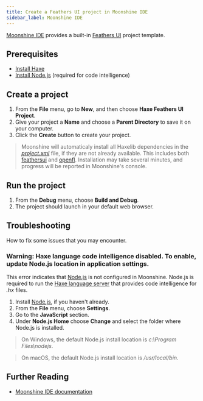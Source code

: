 ```yaml
---
title: Create a Feathers UI project in Moonshine IDE
sidebar_label: Moonshine IDE
---
```


[Moonshine IDE](https://moonshine-ide.com/) provides a built-in [Feathers UI](/) project template.

## Prerequisites

- [Install Haxe](https://haxe.org/download/)
- [Install Node.js](https://nodejs.org/) (required for code intelligence)

## Create a project

1. From the **File** menu, go to **New**, and then choose **Haxe Feathers UI Project**.
1. Give your project a **Name** and choose a **Parent Directory** to save it on your computer.
1. Click the **Create** button to create your project.

> Moonshine will automaticaly install all Haxelib dependencies in the [_project.xml_](https://lime.software/docs/project-files/xml-format/) file, if they are not already available. This includes both [feathersui](https://lib.haxe.org/p/feathersui/) and [openfl](https://lib.haxe.org/p/openfl/). Installation may take several minutes, and progress will be reported in Moonshine's console.

## Run the project

1. From the **Debug** menu, choose **Build and Debug**.
1. The project should launch in your default web browser.

## Troubleshooting

How to fix some issues that you may encounter.

### Warning: Haxe language code intelligence disabled. To enable, update Node.js location in application settings.

This error indicates that [Node.js](https://nodejs.org/) is not configured in Moonshine. Node.js is required to run the [Haxe language server](https://github.com/vshaxe/haxe-language-server/) that provides code intelligence for _.hx_ files.

1. Install [Node.js](https://nodejs.org/), if you haven't already.
1. From the **File** menu, choose **Settings**.
1. Go to the **JavaScript** section.
1. Under **Node.js Home** choose **Change** and select the folder where Node.js is installed.

> On Windows, the default Node.js install location is _c:\Program Files\nodejs_.

> On macOS, the default Node.js install location is _/usr/local/bin_.

## Further Reading

- [Moonshine IDE documentation](https://moonshine-ide.com/docs/moonshine/)
